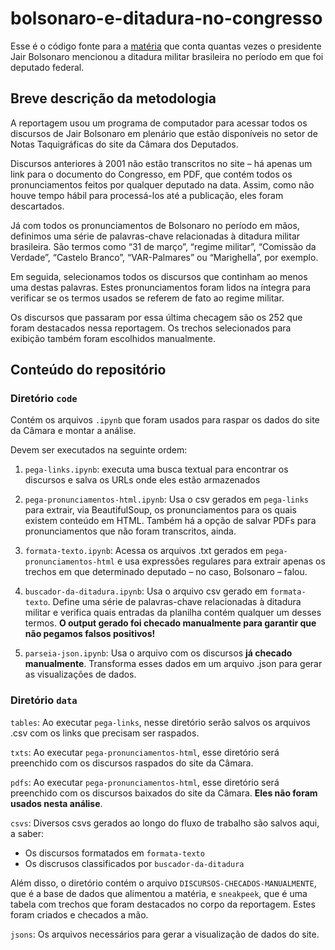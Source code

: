 # bolsonaro-e-ditadura-no-congresso

Esse é o código fonte para a [matéria](https://www.estadao.com.br/infograficos/politica,bolsonaro-mencionou-a-ditadura-em-1-3-de-seus-discursos-como-deputado,982285) que conta quantas vezes o presidente Jair Bolsonaro mencionou a ditadura militar brasileira no período em que foi deputado federal.

## Breve descrição da metodologia

A reportagem usou um programa de computador para acessar todos os discursos de Jair Bolsonaro em plenário que estão disponíveis no setor de Notas Taquigráficas do site da Câmara dos Deputados.

Discursos anteriores à 2001 não estão transcritos no site – há apenas um link para o documento do Congresso, em PDF, que contém todos os pronunciamentos feitos por qualquer deputado na data. Assim, como não houve tempo hábil para processá-los até a publicação, eles foram descartados.

Já com todos os pronunciamentos de Bolsonaro no período em mãos, definimos uma série de palavras-chave relacionadas à ditadura militar brasileira. São termos como “31 de março”, “regime militar”, “Comissão da Verdade”, “Castelo Branco”, “VAR-Palmares” ou “Marighella”, por exemplo. 

Em seguida, selecionamos todos os discursos que continham ao menos uma destas palavras. Estes pronunciamentos foram lidos na íntegra para verificar se os termos usados se referem de fato ao regime militar.

Os discursos que passaram por essa última checagem são os 252 que foram destacados nessa reportagem. Os trechos selecionados para exibição também foram escolhidos manualmente.

## Conteúdo do repositório

### Diretório `code`

Contém os arquivos `.ipynb` que foram usados para raspar os dados do site da Câmara e montar a análise.

Devem ser executados na seguinte ordem:

1. `pega-links.ipynb`: executa uma busca textual para encontrar os discursos e salva os URLs onde eles estão armazenados

2. `pega-pronunciamentos-html.ipynb`: Usa o csv gerados em `pega-links` para extrair, via BeautifulSoup, os pronunciamentos para os quais existem conteúdo em HTML. Também há a opção de salvar PDFs para pronunciamentos que não foram transcritos, ainda.

3. `formata-texto.ipynb`: Acessa os arquivos .txt gerados em `pega-pronunciamentos-html` e usa expressões regulares para extrair apenas os trechos em que determinado deputado – no caso, Bolsonaro – falou.

4. `buscador-da-ditadura.ipynb`: Usa o arquivo csv gerado em `formata-texto`. Define uma série de palavras-chave relacionadas à ditadura militar e verifica quais entradas da planilha contém qualquer um desses termos. **O output gerado foi checado manualmente para garantir que não pegamos falsos positivos!**

5. `parseia-json.ipynb`: Usa o arquivo com os discursos **já checado manualmente**. Transforma esses dados em um arquivo .json para gerar as visualizações de dados.

### Diretório `data`

`tables`: Ao executar `pega-links`, nesse diretório serão salvos os arquivos .csv com os links que precisam ser raspados.

`txts`: Ao executar `pega-pronunciamentos-html`, esse diretório será preenchido com os discursos raspados do site da Câmara.

`pdfs`: Ao executar `pega-pronunciamentos-html`, esse diretório será preenchido com os discursos baixados do site da Câmara. **Eles não foram usados nesta análise**.

`csvs`: Diversos csvs gerados ao longo do fluxo de trabalho são salvos aqui, a saber: 

  - Os discursos formatados em `formata-texto`
  - Os discrusos classificados por `buscador-da-ditadura`

  Além disso, o diretório contém o arquivo `DISCURSOS-CHECADOS-MANUALMENTE`, que é a base de dados que alimentou a matéria, e `sneakpeek`, que é uma tabela com trechos que foram destacados no corpo da reportagem. Estes foram criados e checados a mão.

`jsons`: Os arquivos necessários para gerar a visualização de dados do site.
